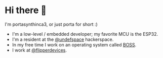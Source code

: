 # Hi there 👋

I'm portasynthinca3, or just porta for short :)
  - I'm a low-level / embedded developer; my favorite MCU is the ESP32.
  - I'm a resident at the [@undefspace](https://github.com/undefspace) hackerspace.
  - In my free time I work on an operating system called [BOSS](https://github.com/portasynthinca3/boss).
  - I work at [@flipperdevices](https://github.com/flipperdevices).
